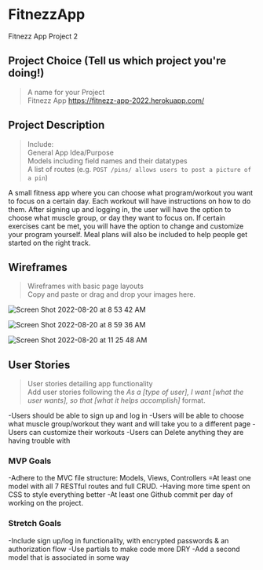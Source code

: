 # FitnezzApp
Fitnezz App Project 2
## Project Choice (Tell us which project you're doing!)
> A name for your Project  
Fitnezz App
https://fitnezz-app-2022.herokuapp.com/

## Project Description
> Include:<br />
> General App Idea/Purpose<br />
> Models including field names and their datatypes<br />
> A list of routes (e.g. `POST /pins/ allows users to post a picture of a pin`)<br />

A small fitness app where you can choose what program/workout you want to focus on a certain day. Each workout will have instructions on how to do them. After signing up and logging in, the user will have the option to choose what muscle group, or day they want to focus on. If certain exercises cant be met, you will have the option to change and customize your program yourself. Meal plans will also be included to help people get started on the right track. 



## Wireframes
> Wireframes with basic page layouts<br />
> Copy and paste or drag and drop your images here.



![Screen Shot 2022-08-20 at 8 53 42 AM](https://media.git.generalassemb.ly/user/43661/files/9484d7b1-8713-41c8-967e-f8d93c0e8dd3)

![Screen Shot 2022-08-20 at 8 59 36 AM](https://media.git.generalassemb.ly/user/43661/files/280f0c17-f65b-42e2-9a6a-3895fa307239)

![Screen Shot 2022-08-20 at 11 25 48 AM](https://media.git.generalassemb.ly/user/43661/files/b7c85f33-d030-4fec-952c-2f2d4dc1f23f)


## User Stories
> User stories detailing app functionality<br />
> Add user stories following the _As a [type of user], I want [what the user wants], so that [what it helps accomplish]_ format.

-Users should be able to sign up and log in 
-Users will be able to choose what muscle group/workout they want and will take you to a different page 
-Users can customize their workouts
-Users can Delete anything they are having trouble with 

### MVP Goals
-Adhere to the MVC file structure: Models, Views, Controllers
=At least one model with all 7 RESTful routes and full CRUD.
-Having more time spent on CSS to style everything better
-At least one Github commit per day of working on the project.


### Stretch Goals
-Include sign up/log in functionality, with encrypted passwords & an authorization flow
-Use partials to make code more DRY
-Add a second model that is associated in some way
